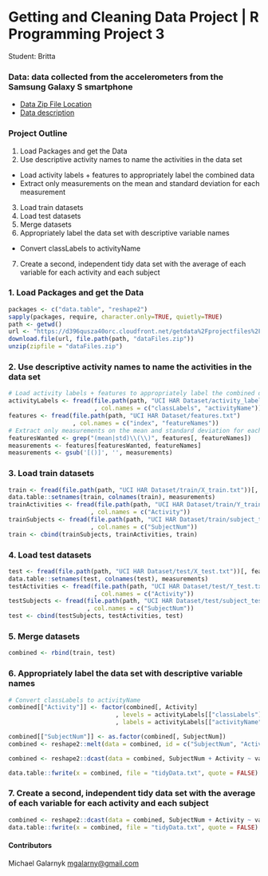 # Getting and Cleaning Data Project | R Programming Project 3

Student: Britta <br />

### Data: data collected from the accelerometers from the Samsung Galaxy S smartphone
* [Data Zip File Location](https://d396qusza40orc.cloudfront.net/getdata%2Fprojectfiles%2FUCI%20HAR%20Dataset.zip "Clicking will download the data")
* [Data description](http://archive.ics.uci.edu/ml/datasets/Human+Activity+Recognition+Using+Smartphones)

### Project Outline
1. Load Packages and get the Data
2. Use descriptive activity names to name the activities in the data set
  - Load activity labels + features to appropriately label the combined data
  - Extract only measurements on the mean and standard deviation for each measurement
3. Load train datasets
4. Load test datasets
5. Merge datasets
6. Appropriately label the data set with descriptive variable names
  - Convert classLabels to activityName
7. Create a second, independent tidy data set with the average of each variable for each activity and each subject

### 1. Load Packages and get the Data
```R
packages <- c("data.table", "reshape2")
sapply(packages, require, character.only=TRUE, quietly=TRUE)
path <- getwd()
url <- "https://d396qusza40orc.cloudfront.net/getdata%2Fprojectfiles%2FUCI%20HAR%20Dataset.zip"
download.file(url, file.path(path, "dataFiles.zip"))
unzip(zipfile = "dataFiles.zip")
```

### 2. Use descriptive activity names to name the activities in the data set
```R
# Load activity labels + features to appropriately label the combined data
activityLabels <- fread(file.path(path, "UCI HAR Dataset/activity_labels.txt")
                        , col.names = c("classLabels", "activityName"))
features <- fread(file.path(path, "UCI HAR Dataset/features.txt")
                  , col.names = c("index", "featureNames"))
# Extract only measurements on the mean and standard deviation for each measurement
featuresWanted <- grep("(mean|std)\\(\\)", features[, featureNames])
measurements <- features[featuresWanted, featureNames]
measurements <- gsub('[()]', '', measurements)
```

### 3. Load train datasets
```R
train <- fread(file.path(path, "UCI HAR Dataset/train/X_train.txt"))[, featuresWanted, with = FALSE]
data.table::setnames(train, colnames(train), measurements)
trainActivities <- fread(file.path(path, "UCI HAR Dataset/train/Y_train.txt")
                       , col.names = c("Activity"))
trainSubjects <- fread(file.path(path, "UCI HAR Dataset/train/subject_train.txt")
                       , col.names = c("SubjectNum"))
train <- cbind(trainSubjects, trainActivities, train)
```

### 4. Load test datasets
```R
test <- fread(file.path(path, "UCI HAR Dataset/test/X_test.txt"))[, featuresWanted, with = FALSE]
data.table::setnames(test, colnames(test), measurements)
testActivities <- fread(file.path(path, "UCI HAR Dataset/test/Y_test.txt")
                        , col.names = c("Activity"))
testSubjects <- fread(file.path(path, "UCI HAR Dataset/test/subject_test.txt")
                      , col.names = c("SubjectNum"))
test <- cbind(testSubjects, testActivities, test)
```

### 5. Merge datasets
```R
combined <- rbind(train, test)
```

### 6. Appropriately label the data set with descriptive variable names
```R
# Convert classLabels to activityName
combined[["Activity"]] <- factor(combined[, Activity]
                              , levels = activityLabels[["classLabels"]]
                              , labels = activityLabels[["activityName"]])

combined[["SubjectNum"]] <- as.factor(combined[, SubjectNum])
combined <- reshape2::melt(data = combined, id = c("SubjectNum", "Activity"))

combined <- reshape2::dcast(data = combined, SubjectNum + Activity ~ variable, fun.aggregate = mean)

data.table::fwrite(x = combined, file = "tidyData.txt", quote = FALSE)
```

### 7. Create a second, independent tidy data set with the average of each variable for each activity and each subject
```R
combined <- reshape2::dcast(data = combined, SubjectNum + Activity ~ variable, fun.aggregate = mean)
data.table::fwrite(x = combined, file = "tidyData.txt", quote = FALSE)
```

#### Contributors
Michael Galarnyk <mgalarny@gmail.com>
